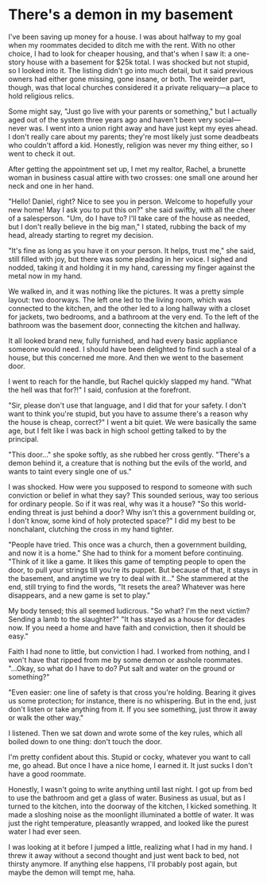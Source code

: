 # There's a demon in my basement
I've been saving up money for a house. I was about halfway to my goal when my roommates decided to ditch me with the rent. With no other choice, I had to look for cheaper housing, and that's when I saw it: a one-story house with a basement for $25k total.
I was shocked but not stupid, so I looked into it. The listing didn't go into much detail, but it said previous owners had either gone missing, gone insane, or both. The weirder part, though, was that local churches considered it a private reliquary—a place to hold religious relics.

Some might say, "Just go live with your parents or something," but I actually aged out of the system three years ago and haven't been very social—never was. I went into a union right away and have just kept my eyes ahead. I don't really care about my parents; they're most likely just some deadbeats who couldn't afford a kid. Honestly, religion was never my thing either, so I went to check it out.

After getting the appointment set up, I met my realtor, Rachel, a brunette woman in business casual attire with two crosses: one small one around her neck and one in her hand.

"Hello! Daniel, right? Nice to see you in person. Welcome to hopefully your new home! May I ask you to put this on?" she said swiftly, with all the cheer of a salesperson.
"Um, do I have to? I'll take care of the house as needed, but I don't really believe in the big man," I stated, rubbing the back of my head, already starting to regret my decision.

"It's fine as long as you have it on your person. It helps, trust me," she said, still filled with joy, but there was some pleading in her voice. I sighed and nodded, taking it and holding it in my hand, caressing my finger against the metal now in my hand.

We walked in, and it was nothing like the pictures. It was a pretty simple layout: two doorways. The left one led to the living room, which was connected to the kitchen, and the other led to a long hallway with a closet for jackets, two bedrooms, and a bathroom at the very end. To the left of the bathroom was the basement door, connecting the kitchen and hallway.

It all looked brand new, fully furnished, and had every basic appliance someone would need. I should have been delighted to find such a steal of a house, but this concerned me more. And then we went to the basement door.

I went to reach for the handle, but Rachel quickly slapped my hand. "What the hell was that for?!" I said, confusion at the forefront.

"Sir, please don't use that language, and I did that for your safety. I don't want to think you're stupid, but you have to assume there's a reason why the house is cheap, correct?" I went a bit quiet. We were basically the same age, but I felt like I was back in high school getting talked to by the principal.

"This door..." she spoke softly, as she rubbed her cross gently. "There's a demon behind it, a creature that is nothing but the evils of the world, and wants to taint every single one of us."

I was shocked. How were you supposed to respond to someone with such conviction or belief in what they say? This sounded serious, way too serious for ordinary people. So if it was real, why was it a house?
"So this world-ending threat is just behind a door? Why isn't this a government building or, I don't know, some kind of holy protected space?" I did my best to be nonchalant, clutching the cross in my hand tighter.

"People have tried. This once was a church, then a government building, and now it is a home." She had to think for a moment before continuing. "Think of it like a game. It likes this game of tempting people to open the door, to pull your strings till you're its puppet. But because of that, it stays in the basement, and anytime we try to deal with it..." She stammered at the end, still trying to find the words, "It resets the area? Whatever was here disappears, and a new game is set to play."

My body tensed; this all seemed ludicrous. "So what? I'm the next victim? Sending a lamb to the slaughter?"
"It has stayed as a house for decades now. If you need a home and have faith and conviction, then it should be easy."

Faith I had none to little, but conviction I had. I worked from nothing, and I won't have that ripped from me by some demon or asshole roommates.
"...Okay, so what do I have to do? Put salt and water on the ground or something?"

"Even easier: one line of safety is that cross you're holding. Bearing it gives us some protection; for instance, there is no whispering. But in the end, just don't listen or take anything from it. If you see something, just throw it away or walk the other way."

I listened. Then we sat down and wrote some of the key rules, which all boiled down to one thing: don't touch the door.

I'm pretty confident about this. Stupid or cocky, whatever you want to call me, go ahead. But once I have a nice home, I earned it. It just sucks I don't have a good roommate.

Honestly, I wasn't going to write anything until last night. I got up from bed to use the bathroom and get a glass of water. Business as usual, but as I turned to the kitchen, into the doorway of the kitchen, I kicked something. It made a sloshing noise as the moonlight illuminated a bottle of water. It was just the right temperature, pleasantly wrapped, and looked like the purest water I had ever seen.

I was looking at it before I jumped a little, realizing what I had in my hand. I threw it away without a second thought and just went back to bed, not thirsty anymore.
If anything else happens, I'll probably post again, but maybe the demon will tempt me, haha.
